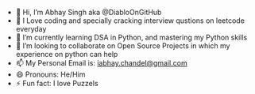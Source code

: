 - 👋 Hi, I’m Abhay Singh aka @DiabloOnGitHub
- 👀 I Love coding and specially cracking interview qustions on leetcode everyday
- 🌱 I’m currently learning DSA in Python, and mastering my Python skills
- 💞️ I’m looking to collaborate on Open Source Projects in which my experience on python can help
- 📫 My Personal Email is: iabhay.chandel@gmail.com
- 😄 Pronouns: He/Him
- ⚡ Fun fact: I love Puzzels

<!---
DiabloOnGitHub/DiabloOnGitHub is a ✨ special ✨ repository because its `README.md` (this file) appears on your GitHub profile.
You can click the Preview link to take a look at your changes.
--->
